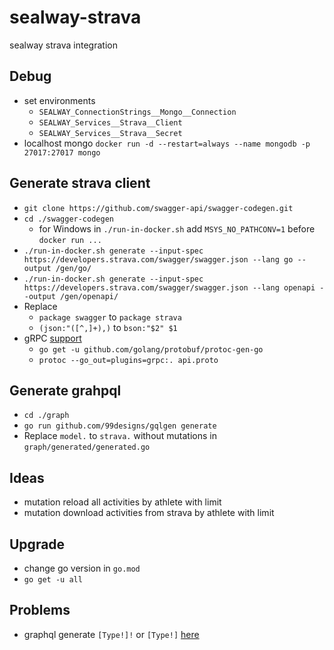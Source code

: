 # sealway-strava
sealway strava integration

## Debug

- set environments
  - `SEALWAY_ConnectionStrings__Mongo__Connection`
  - `SEALWAY_Services__Strava__Client`
  - `SEALWAY_Services__Strava__Secret`
- localhost mongo `docker run -d --restart=always --name mongodb -p 27017:27017 mongo`

## Generate strava client

- ```git clone https://github.com/swagger-api/swagger-codegen.git```
- ```cd ./swagger-codegen```
  - for Windows in `./run-in-docker.sh` add `MSYS_NO_PATHCONV=1` before `docker run ...`
- ```./run-in-docker.sh generate --input-spec https://developers.strava.com/swagger/swagger.json --lang go --output /gen/go/```
- ```./run-in-docker.sh generate --input-spec https://developers.strava.com/swagger/swagger.json --lang openapi --output /gen/openapi/```
- Replace
    - ```package swagger``` to ```package strava```
    - ```(json:"([^,]+),)``` to ```bson:"$2" $1```
- gRPC [support](https://ednsquare.com/story/build-simple-api-with-grpc-protobuf-and-golang------kuxI0H)
    - ```go get -u github.com/golang/protobuf/protoc-gen-go```
    - ```protoc --go_out=plugins=grpc:. api.proto```

## Generate grahpql

- `cd ./graph`
- `go run github.com/99designs/gqlgen generate`
- Replace `model.` to `strava.` without mutations in `graph/generated/generated.go`

## Ideas

- mutation reload all activities by athlete with limit
- mutation download activities from strava by athlete with limit

## Upgrade

- change go version in `go.mod`
- `go get -u all`

## Problems

- graphql generate `[Type!]!` or `[Type!]` [here](https://github.com/graph-gophers/graphql-go/issues/78#issue-220709670)